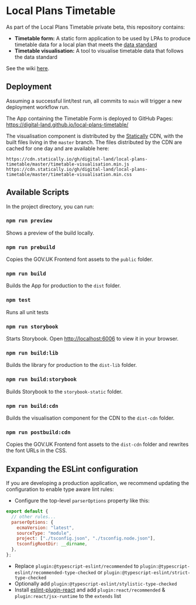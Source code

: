# Local Plans Timetable

As part of the Local Plans Timetable private beta, this repository contains:

- **Timetable form:** A static form application to be used by LPAs to produce timetable data for a local plan that meets the [data standard](https://digital-land.github.io/specification/specification/development-plan/)
- **Timetable visualisation:** A tool to visualise timetable data that follows the data standard

See the wiki [here](https://github.com/digital-land/local-plans-timetable/wiki).

## Deployment

Assuming a successful lint/test run, all commits to `main` will trigger a new deployment workflow run.

The App containing the Timetable Form is deployed to GitHub Pages: https://digital-land.github.io/local-plans-timetable/

The visualisation component is distributed by the [Statically](https://statically.io/) CDN, with the built files living in the `master` branch. The files distributed by the CDN are cached for one day and are available here:

```
https://cdn.statically.io/gh/digital-land/local-plans-timetable/master/timetable-visualisation.min.js
https://cdn.statically.io/gh/digital-land/local-plans-timetable/master/timetable-visualisation.min.css
```

## Available Scripts

In the project directory, you can run:

### `npm run preview`

Shows a preview of the build locally.

### `npm run prebuild`

Copies the GOV.UK Frontend font assets to the `public` folder.

### `npm run build`

Builds the App for production to the `dist` folder.

### `npm test`

Runs all unit tests

### `npm run storybook`

Starts Storybook. Open [http://localhost:6006](http://localhost:6006) to view it in your browser.

### `npm run build:lib`

Builds the library for production to the `dist-lib` folder.

### `npm run build:storybook`

Builds Storybook to the `storybook-static` folder.

### `npm run build:cdn`

Builds the visualisation component for the CDN to the `dist-cdn` folder.

### `npm run postbuild:cdn`

Copies the GOV.UK Frontend font assets to the `dist-cdn` folder and rewrites the font URLs in the CSS.

## Expanding the ESLint configuration

If you are developing a production application, we recommend updating the configuration to enable type aware lint rules:

- Configure the top-level `parserOptions` property like this:

```js
export default {
  // other rules...
  parserOptions: {
    ecmaVersion: "latest",
    sourceType: "module",
    project: ["./tsconfig.json", "./tsconfig.node.json"],
    tsconfigRootDir: __dirname,
  },
};
```

- Replace `plugin:@typescript-eslint/recommended` to `plugin:@typescript-eslint/recommended-type-checked` or `plugin:@typescript-eslint/strict-type-checked`
- Optionally add `plugin:@typescript-eslint/stylistic-type-checked`
- Install [eslint-plugin-react](https://github.com/jsx-eslint/eslint-plugin-react) and add `plugin:react/recommended` & `plugin:react/jsx-runtime` to the `extends` list

